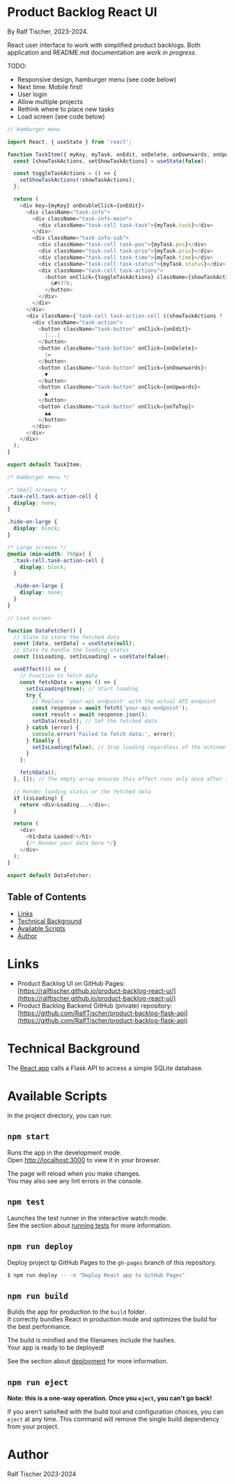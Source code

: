 # Product Backlog React UI

By Ralf Tischer, 2023-2024.

React user interface to work with simplified product backlogs.
Both application and README.md documentation are _work in progress_.

TODO:
* Responsive design, hamburger menu (see code below)
* Next time: Mobile first!
* User login
* Allow multiple projects
* Rethink where to place new tasks
* Load screen (see code below) 

```js
// Hamburger menu

import React, { useState } from 'react';

function TaskItem({ myKey, myTask, onEdit, onDelete, onDownwards, onUpwards, onToTop }) {
  const [showTaskActions, setShowTaskActions] = useState(false);

  const toggleTaskActions = () => {
    setShowTaskActions(!showTaskActions);
  };

  return (
    <div key={myKey} onDoubleClick={onEdit}>
      <div className="task-info">
        <div className="task-info-main">
          <div className="task-cell task-task">{myTask.task}</div>
        </div>
        <div className="task-info-sub">
          <div className="task-cell task-pos">{myTask.pos}</div>
          <div className="task-cell task-prio">{myTask.prio}</div>
          <div className="task-cell task-time">{myTask.time}</div>
          <div className="task-cell task-status">{myTask.status}</div>
          <div className="task-cell task-actions">
            <button onClick={toggleTaskActions} className={showTaskActions ? 'hide-on-large' : ''}>
              &#9776;
            </button>
          </div>
        </div>
      </div>
      <div className={`task-cell task-action-cell ${showTaskActions ? '' : 'hide-on-large'}`}>
        <div className="task-action">
          <button className="task-button" onClick={onEdit}>
            |...|
          </button>
          <button className="task-button" onClick={onDelete}>
            |←
          </button>
          <button className="task-button" onClick={onDownwards}>
            ▼
          </button>
          <button className="task-button" onClick={onUpwards}>
            ▲
          </button>
          <button className="task-button" onClick={onToTop}>
            ▲▲
          </button>
        </div>
      </div>
    </div>
  );
}

export default TaskItem;
```

```css
/* Hamburger menu */

/* Small screens */
.task-cell.task-action-cell {
  display: none;
}

.hide-on-large {
  display: block;
}

/* Large screens */
@media (min-width: 768px) {
  .task-cell.task-action-cell {
    display: block;
  }

  .hide-on-large {
    display: none;
  }
}
```


```js
// Load screen

function DataFetcher() {
  // State to store the fetched data
  const [data, setData] = useState(null);
  // State to handle the loading status
  const [isLoading, setIsLoading] = useState(false);

  useEffect(() => {
    // Function to fetch data
    const fetchData = async () => {
      setIsLoading(true); // Start loading
      try {
        // Replace 'your-api-endpoint' with the actual API endpoint
        const response = await fetch('your-api-endpoint');
        const result = await response.json();
        setData(result); // Set the fetched data
      } catch (error) {
        console.error('Failed to fetch data:', error);
      } finally {
        setIsLoading(false); // Stop loading regardless of the outcome
      }
    };

    fetchData();
  }, []); // The empty array ensures this effect runs only once after the initial render

  // Render loading status or the fetched data
  if (isLoading) {
    return <div>Loading...</div>;
  }

  return (
    <div>
      <h1>Data Loaded!</h1>
      {/* Render your data here */}
    </div>
  );
}

export default DataFetcher; 
```

<!-- MD-TOC START LEVEL 1 -->

## Table of Contents

- [Links](#links)
- [Technical Background](#technical-background)
- [Available Scripts](#available-scripts)
- [Author](#author)

<!-- MD-TOC END -->


# Links

* Product Backlog UI on GitHub Pages: [https://ralftischer.github.io/product-backlog-react-ui/](https://ralftischer.github.io/product-backlog-react-ui/)
* Product Backlog Backend GitHub (private) repository: [https://github.com/RalfTischer/product-backlog-flask-api](https://github.com/RalfTischer/product-backlog-flask-api)

# Technical Background

The [React app](https://ralftischer.github.io/product-backlog-react-ui/) calls a Flask API to access a simple SQLite database.


# Available Scripts

In the project directory, you can run:

## `npm start`

Runs the app in the development mode.\
Open [http://localhost:3000](http://localhost:3000) to view it in your browser.

The page will reload when you make changes.\
You may also see any lint errors in the console.

## `npm test`

Launches the test runner in the interactive watch mode.\
See the section about [running tests](https://facebook.github.io/create-react-app/docs/running-tests) for more information.

## `npm run deploy`

Deploy project tp GitHub Pages to the `gh-pages` branch of this repository.


 ```bash
 $ npm run deploy -- -m "Deploy React app to GitHub Pages"
 ```

## `npm run build`

Builds the app for production to the `build` folder.\
It correctly bundles React in production mode and optimizes the build for the best performance.

The build is minified and the filenames include the hashes.\
Your app is ready to be deployed!

See the section about [deployment](https://facebook.github.io/create-react-app/docs/deployment) for more information.

## `npm run eject`

**Note: this is a one-way operation. Once you `eject`, you can't go back!**

If you aren't satisfied with the build tool and configuration choices, you can `eject` at any time. This command will remove the single build dependency from your project.

# Author
Ralf Tischer
2023-2024
